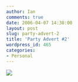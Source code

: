 ```yaml
---
author: Ian
comments: true
date: 2006-04-07 14:38:00
layout: post
slug: party-advert-2
title: 'Party Advert #2'
wordpress_id: 465
categories:
- Personal
---
```


<a href="http://www.marmablue.co.uk/fileserve/birthday-invite.pdf"><img src="http://www.marmablue.co.uk/images/random/bday-ad-rozen.jpg" border=0></a>
